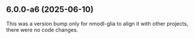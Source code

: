 ## 6.0.0-a6 (2025-06-10)

This was a version bump only for nmodl-glia to align it with other projects, there were no code changes.